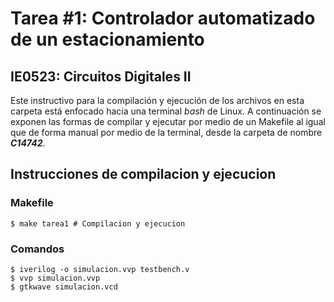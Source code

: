 # Tarea #1: Controlador automatizado de un estacionamiento
## IE0523: Circuitos Digitales II

Este instructivo para la compilación y ejecución de los archivos en esta carpeta está enfocado hacia una terminal _bash_ de Linux.  A continuación se exponen las formas de compilar y ejecutar por medio de un Makefile al igual que de forma manual por medio de la terminal, desde la carpeta de nombre ***C14742***.

## Instrucciones de compilacion y ejecucion

### Makefile
```
$ make tarea1 # Compilacion y ejecucion
``` 

### Comandos
```
$ iverilog -o simulacion.vvp testbench.v
$ vvp simulacion.vvp
$ gtkwave simulacion.vcd
``` 
